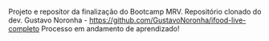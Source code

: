 Projeto  e reposítor  da finalização do Bootcamp MRV. Repositório clonado do dev. Gustavo Noronha - https://github.com/GustavoNoronha/ifood-live-completo
Processo em andamento de aprendizado!

